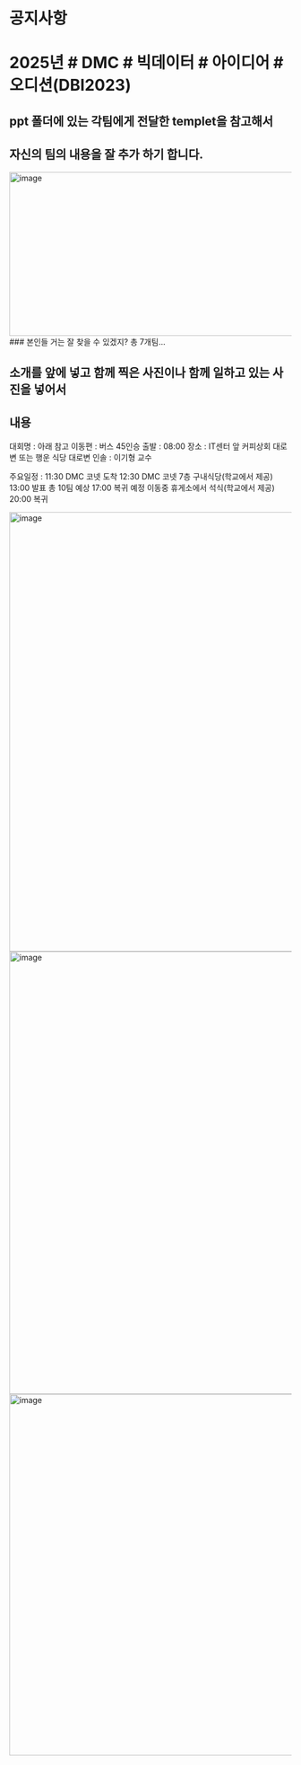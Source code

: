 # 공지사항
# 2025년 # DMC # 빅데이터 # 아이디어 # 오디션(DBI2023)

## ppt 폴더에 있는 각팀에게 전달한 templet을 참고해서 
## 자신의 팀의 내용을 잘 추가 하기 합니다. 
<img width="572" height="292" alt="image" src="https://github.com/user-attachments/assets/419dceaf-3d1b-4a8d-9ee2-9ff54180540c" />
### 본인들 거는 잘 찾을 수 있겠지? 총 7개팀...

## 소개를 앞에 넣고 함께 찍은 사진이나 함께 일하고 있는 사진을 넣어서 

## 내용 
대회명 : 아래 참고 
이동편 : 버스 45인승
출발 : 08:00
장소 : IT센터 앞 커피상회 대로변 또는 행운 식당 대로변 
인솔 : 이기형 교수 

주요일정 :
11:30 DMC 코넷 도착 
12:30 DMC 코넷 7층 구내식당(학교에서 제공)
13:00 발표 총 10팀 예상
17:00 복귀 예정 
이동중 휴게소에서 석식(학교에서 제공)
20:00 복귀

<img width="616" height="783" alt="image" src="https://github.com/user-attachments/assets/5b40cda5-e68d-406a-9fcd-66863ed5222a" />
<img width="595" height="789" alt="image" src="https://github.com/user-attachments/assets/68ea1248-6dc3-438d-bde3-12d1523fcdbd" />
<img width="635" height="644" alt="image" src="https://github.com/user-attachments/assets/a5ffbafb-e412-415d-8fd6-9ab21db69d0a" />
